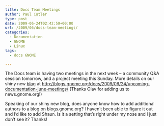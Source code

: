 ```yaml
---
title: Docs Team Meetings
author: Paul Cutler
type: post
date: 2009-06-24T02:42:50+00:00
url: /2009/06/docs-team-meetings/
categories:
  - Documentation
  - GNOME
  - Linux
tags:
  - docs GNOME

---
```

The Docs team is having two meetings in the next week &#8211; a community Q&A session tomorrow, and a project meeting this Sunday. More details on our shiny new [blog][1] at <http://blogs.gnome.org/docs/2009/06/24/upcoming-documentation-june-meetings/> (Thanks Olav for adding us to news.gnome.org!)

Speaking of our shiny new blog, does anyone know how to add additional authors to a blog on blogs.gnome.org? I haven&#8217;t been able to figure it out and I&#8217;d like to add Shaun. Is it a setting that&#8217;s right under my nose and I just don&#8217;t see it? Thanks!

 [1]: http://blogs.gnome.org/docs/